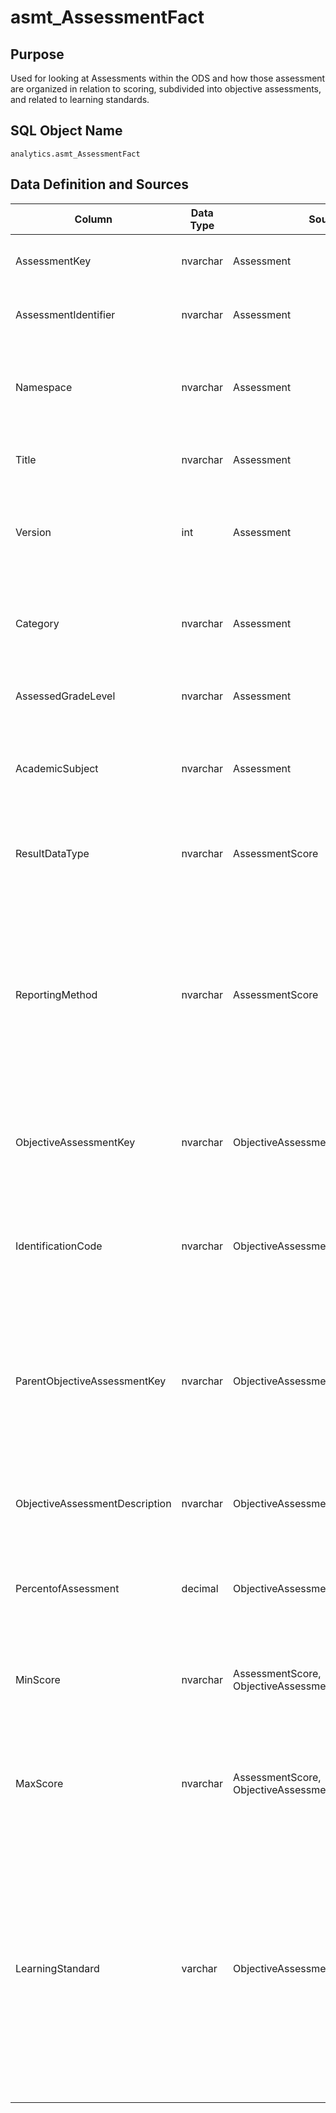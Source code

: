 # asmt_AssessmentFact

## Purpose

Used for looking at Assessments within the ODS and how those assessment are
organized in relation to scoring, subdivided into objective assessments, and
related to learning standards.

## SQL Object Name

`analytics.asmt_AssessmentFact`

## Data Definition and Sources

| Column | Data Type | Source | Description |
| --- | --- | --- | --- |
| ​AssessmentKey | nvarchar​ | Assessment | The unique key that describes the assessment |
| AssessmentIdentifier | nvarchar | Assessment | The unique identifier that describes the assessment |
| Namespace | nvarchar | Assessment | The namespace is part of the uniqueness defining the assessment View. |
| Title | nvarchar | Assessment | The title description of the assessment. |
| Version | int | Assessment | Describes what version the assessment or objective assessment focuses on. |
| Category | nvarchar | Assessment | Describes what category the assessment or objective assessment focuses on. |
| AssessedGradeLevel | nvarchar | Assessment | The grade level is the assessment focused on |
| AcademicSubject | nvarchar | Assessment | Describes what core subject the assessment or objective assessment focuses on. |
| ResultDataType | nvarchar | AssessmentScore | Describes what format the results for the assessment are reported. |
| ReportingMethod | nvarchar | AssessmentScore | Describes how the results of the assessment are reported.  This will create multiple records if there are multiple reporting methods associated with the assessment. |
| ObjectiveAssessmentKey | nvarchar | ObjectiveAssessment | The key that defines the objective assessment associated with the record |
| IdentificationCode | nvarchar | ObjectiveAssessment | The identification code is part of the uniqueness defining the objective assessment View. |
| ParentObjectiveAssessmentKey | nvarchar | ObjectiveAssessment | Objective Assessments can be recursively associated to each other to clarify drill down relationships which are represented here. |
| ObjectiveAssessmentDescription | nvarchar | ObjectiveAssessment | A description of the objective assessment associated with the assessment |
| PercentofAssessment | decimal | ObjectiveAssessment | Documents the size of the assessment identified in the objective assessment |
| MinScore | nvarchar | AssessmentScore, ObjectiveAssessmentScore | This is the minimum score that can be achieved for this assessment or objective assessment |
| MaxScore | nvarchar | AssessmentScore, ObjectiveAssessmentScore | This is the maximum score that can be achieved for this assessment or objective assessment |
| LearningStandard | varchar | ObjectiveAssessmentLearningStandard | The learning standard description associated with the objective assessment associated with the record.  This will create multiple records if there are multiple learning standards associated with the objective assessment. |
